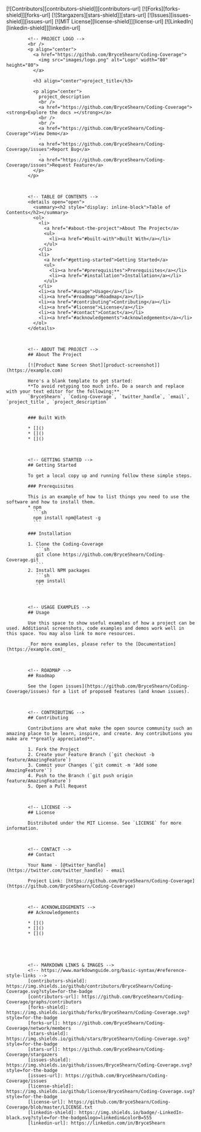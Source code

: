 [![Contributors][contributors-shield]][contributors-url]
			[![Forks][forks-shield]][forks-url]
			[![Stargazers][stars-shield]][stars-url]
			[![Issues][issues-shield]][issues-url]
			[![MIT License][license-shield]][license-url]
			[![LinkedIn][linkedin-shield]][linkedin-url]



			<!-- PROJECT LOGO -->
			<br />
			<p align="center">
			  <a href="https://github.com/BryceShearn/Coding-Coverage">
			    <img src="images/logo.png" alt="Logo" width="80" height="80">
			  </a>

			  <h3 align="center">project_title</h3>

			  <p align="center">
			    project_description
			    <br />
			    <a href="https://github.com/BryceShearn/Coding-Coverage"><strong>Explore the docs »</strong></a>
			    <br />
			    <br />
			    <a href="https://github.com/BryceShearn/Coding-Coverage">View Demo</a>
			    ·
			    <a href="https://github.com/BryceShearn/Coding-Coverage/issues">Report Bug</a>
			    ·
			    <a href="https://github.com/BryceShearn/Coding-Coverage/issues">Request Feature</a>
			  </p>
			</p>



			<!-- TABLE OF CONTENTS -->
			<details open="open">
			  <summary><h2 style="display: inline-block">Table of Contents</h2></summary>
			  <ol>
			    <li>
			      <a href="#about-the-project">About The Project</a>
			      <ul>
			        <li><a href="#built-with">Built With</a></li>
			      </ul>
			    </li>
			    <li>
			      <a href="#getting-started">Getting Started</a>
			      <ul>
			        <li><a href="#prerequisites">Prerequisites</a></li>
			        <li><a href="#installation">Installation</a></li>
			      </ul>
			    </li>
			    <li><a href="#usage">Usage</a></li>
			    <li><a href="#roadmap">Roadmap</a></li>
			    <li><a href="#contributing">Contributing</a></li>
			    <li><a href="#license">License</a></li>
			    <li><a href="#contact">Contact</a></li>
			    <li><a href="#acknowledgements">Acknowledgements</a></li>
			  </ol>
			</details>



			<!-- ABOUT THE PROJECT -->
			## About The Project

			[![Product Name Screen Shot][product-screenshot]](https://example.com)

			Here's a blank template to get started:
			**To avoid retyping too much info. Do a search and replace with your text editor for the following:**
			`BryceShearn`, `Coding-Coverage`, `twitter_handle`, `email`, `project_title`, `project_description`


			### Built With

			* []()
			* []()
			* []()



			<!-- GETTING STARTED -->
			## Getting Started

			To get a local copy up and running follow these simple steps.

			### Prerequisites

			This is an example of how to list things you need to use the software and how to install them.
			* npm
			  ```sh
			  npm install npm@latest -g
			  ```

			### Installation

			1. Clone the Coding-Coverage
			   ```sh
			   git clone https://github.com/BryceShearn/Coding-Coverage.git
			   ```
			2. Install NPM packages
			   ```sh
			   npm install
			   ```



			<!-- USAGE EXAMPLES -->
			## Usage

			Use this space to show useful examples of how a project can be used. Additional screenshots, code examples and demos work well in this space. You may also link to more resources.

			_For more examples, please refer to the [Documentation](https://example.com)_



			<!-- ROADMAP -->
			## Roadmap

			See the [open issues](https://github.com/BryceShearn/Coding-Coverage/issues) for a list of proposed features (and known issues).



			<!-- CONTRIBUTING -->
			## Contributing

			Contributions are what make the open source community such an amazing place to be learn, inspire, and create. Any contributions you make are **greatly appreciated**.

			1. Fork the Project
			2. Create your Feature Branch (`git checkout -b feature/AmazingFeature`)
			3. Commit your Changes (`git commit -m 'Add some AmazingFeature'`)
			4. Push to the Branch (`git push origin feature/AmazingFeature`)
			5. Open a Pull Request



			<!-- LICENSE -->
			## License

			Distributed under the MIT License. See `LICENSE` for more information.



			<!-- CONTACT -->
			## Contact

			Your Name - [@twitter_handle](https://twitter.com/twitter_handle) - email

			Project Link: [https://github.com/BryceShearn/Coding-Coverage](https://github.com/BryceShearn/Coding-Coverage)



			<!-- ACKNOWLEDGEMENTS -->
			## Acknowledgements

			* []()
			* []()
			* []()





			<!-- MARKDOWN LINKS & IMAGES -->
			<!-- https://www.markdownguide.org/basic-syntax/#reference-style-links -->
			[contributors-shield]: https://img.shields.io/github/contributors/BryceShearn/Coding-Coverage.svg?style=for-the-badge
			[contributors-url]: https://github.com/BryceShearn/Coding-Coverage/graphs/contributors
			[forks-shield]: https://img.shields.io/github/forks/BryceShearn/Coding-Coverage.svg?style=for-the-badge
			[forks-url]: https://github.com/BryceShearn/Coding-Coverage/network/members
			[stars-shield]: https://img.shields.io/github/stars/BryceShearn/Coding-Coverage.svg?style=for-the-badge
			[stars-url]: https://github.com/BryceShearn/Coding-Coverage/stargazers
			[issues-shield]: https://img.shields.io/github/issues/BryceShearn/Coding-Coverage.svg?style=for-the-badge
			[issues-url]: https://github.com/BryceShearn/Coding-Coverage/issues
			[license-shield]: https://img.shields.io/github/license/BryceShearn/Coding-Coverage.svg?style=for-the-badge
			[license-url]: https://github.com/BryceShearn/Coding-Coverage/blob/master/LICENSE.txt
			[linkedin-shield]: https://img.shields.io/badge/-LinkedIn-black.svg?style=for-the-badge&logo=linkedin&colorB=555
			[linkedin-url]: https://linkedin.com/in/BryceShearn

